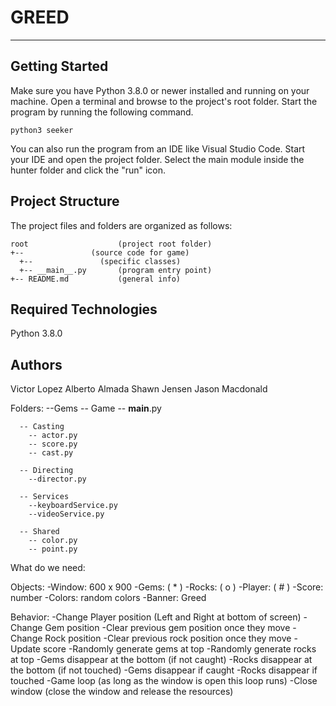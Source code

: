 # GREED


---
## Getting Started
Make sure you have Python 3.8.0 or newer installed and running on your machine. Open a terminal and browse to the project's root folder. Start the program by running the following command.
```
python3 seeker 
```
You can also run the program from an IDE like Visual Studio Code. Start your IDE and open the project folder. Select the main module inside the hunter folder and click the "run" icon.

## Project Structure
The project files and folders are organized as follows:
```
root                    (project root folder)
+--               (source code for game)
  +--               (specific classes)
  +-- __main__.py       (program entry point)
+-- README.md           (general info)
```

## Required Technologies
Python 3.8.0

## Authors

Victor Lopez
Alberto Almada
Shawn Jensen
Jason Macdonald


Folders:
  --Gems
    -- Game
      -- __main__.py

      -- Casting 
        -- actor.py
        -- score.py
        -- cast.py

      -- Directing
        --director.py

      -- Services
        --keyboardService.py
        --videoService.py

      -- Shared
        -- color.py
        -- point.py



What do we need:

Objects:
-Window: 600 x 900
-Gems:  ( * )
-Rocks: ( o )
-Player: ( # )
-Score: number
-Colors: random colors
-Banner: Greed

Behavior: 
-Change Player position (Left and Right at bottom of screen)
-Change Gem position
  -Clear previous gem position once they move
-Change Rock position
  -Clear previous rock position once they move
-Update score
-Randomly generate gems at top
-Randomly generate rocks at top
-Gems disappear at the bottom (if not caught)
-Rocks disappear at the bottom (if not touched)
-Gems disappear if caught
-Rocks disappear if touched
-Game loop (as long as the window is open this loop runs)
-Close window (close the window and release the resources)


